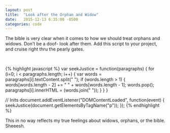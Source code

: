 ```yaml
---
layout: post
title:  "Look after the Orphan and Widow"
date:   2015-12-13 6:35:00 -0500
categories: code 
---
```


The bible is very clear when it comes to how we should treat orphans and widows. Don't be a doof- look after them. Add this script to your project, and cruise right thru the pearly gates.

<br>

{% highlight javascript %}
var seekJustice = function(paragraphs) {
  for (i=0; i < paragraphs.length; i++) {
    var words = paragraphs[i].textContent.split(" ");
    if (words.length > 1) {
      words[words.length - 2] += "&nbsp;" + words[words.length - 1];
      words.pop();
      paragraphs[i].innerHTML = (words.join(" "));
    }
  }
}

// Inits
document.addEventListener("DOMContentLoaded", function(event) { 
  seekJustice(document.getElementsByTagName("p"));
});
{% endhighlight %}

This in no way reflects my true feelings about widows, orphans, or the bible. Sheeesh. 

